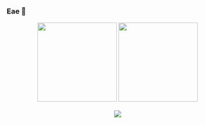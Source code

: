 ### Eae 👋

<div align="center">
  <img height="180em" src="https://github-readme-stats.vercel.app/api?username=marcosguimaraest&show_icons=true&theme=dark" />
  <img height="180em" src="https://github-readme-stats.vercel.app/api/top-langs/?username=marcosguimaraest&layout=compact&theme=dark" />
</div>
</br>
<div align="center">
  <img src="https://media.tenor.com/9eqjOdWMSJ0AAAAC/bakemonogatari-yotsugi-ononoki.gif" />
</div>
